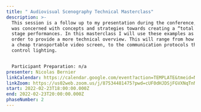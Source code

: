 ```yaml
---
title: " Audiovisual Scenography Technical Masterclass"
description: >-
  This session is a follow up to my presentation during the conference, which
  was concerned with concepts and strategies towards creating a “total art” for
  stage performances. In this masterclass I will use these examples as cases in
  order to provide a more technical overview. This will range from how to build
  a cheap transportable video screen, to the communication protocols that
  control lighting.


  Participant Preparation: n/a
presenter: Nicolas Bernier
linkCalendar: https://calendar.google.com/event?action=TEMPLATE&tmeid=NDJhYnVmNDRoMDdwMmllaHAxYmxncnNrbWwgY19tcnJybXZ0ZWhqcThyc3A2ajJmdHVjbGJyc0Bn&tmsrc=c_mrrrmvtehjq8rsp6j2ftuclbrs%40group.calendar.google.com
linkZoom: https://us02web.zoom.us/j/87534481475?pwd=cUF0dHJDSjFGVXNqTnNiNm9HSC9NUT09
start: 2022-02-23T18:00:00.000Z
end: 2022-02-23T20:00:00.000Z
phaseNumber: 2
---
```


